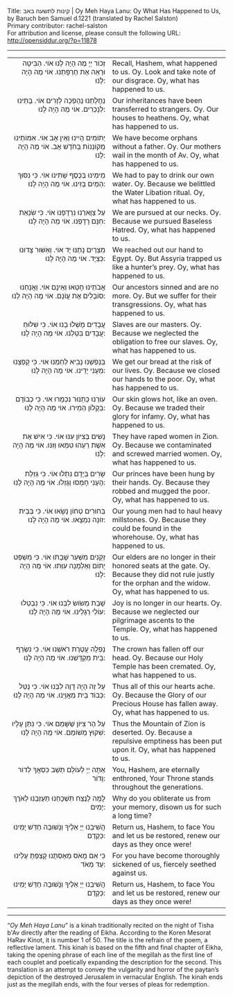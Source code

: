 <html>
<head></head>
<body>
Title: קינות לתשעה באב | Oy Meh Haya Lanu: Oy What Has Happened to Us, by Baruch ben Samuel d.1221 (translated by Rachel Salston)<br />
Primary contributor: rachel-salston<br />
For attribution and license, please consult the following URL: <a href="http://opensiddur.org/?p=11878">http://opensiddur.org/?p=11878</a>
<p />
<hr />

<table style="margin-left: auto;margin-right: auto;"><tbody>
<tr><td style="vertical-align: top;" width="46%">
<div class="liturgy" style="text-align: right;"><span lang="he">
זְכוֹר יְיָ מֶה הָיָה לָנוּ אוֹי. הַבִּיטָה וּרְאֵה אֶת חֶרְפָּתֵנוּ. אוֹי מֶה הָיָה לָנוּ: 
 </span></div>
</td>
 
<td style="vertical-align:top;" width="53%">
<div class="english">
Recall, Hashem, what happened to us. Oy. 
Look and take note of our disgrace. Oy, what has happened to us. 
</div>
</td></tr>


<tr><td style="vertical-align: top;" width="46%">
<div class="liturgy" style="text-align: right;"><span lang="he">
נַחֲלָתֵנוּ נֶהֶפְכָה לְזָרִים אוֹי. בָּתֵּינוּ לְנָכְרִים. אוֹי מֶה הָיָה לָנוּ: 
 </span></div>
</td>
 
<td style="vertical-align:top;" width="53%">
<div class="english">
Our inheritances have been transferred to strangers. Oy. 
Our houses to heathens. Oy, what has happened to us. 
</div>
</td></tr>


<tr><td style="vertical-align: top;" width="46%">
<div class="liturgy" style="text-align: right;"><span lang="he">
יְתוֹמִים הָיִינוּ וְאֵין אָב אוֹי. אִמּוֹתֵינוּ מְקוֹנְנוֹת בְּחֹדֶשׁ אָב. אוֹי מֶה הָיָה לָנוּ: 
 </span></div>
</td>
 
<td style="vertical-align:top;" width="53%">
<div class="english">
We have become orphans without a father. Oy. 
Our mothers wail in the month of Av. Oy, what has happened to us. 
</div>
</td></tr>


<tr><td style="vertical-align: top;" width="46%">
<div class="liturgy" style="text-align: right;"><span lang="he">
מֵימֵינוּ בְּכֶסֶף שָׁתִינוּ אוֹי. כִּי נִסּוּךְ הַמַּיִם בָּזִינוּ. אוֹי מֶה הָיָה לָנוּ: 
 </span></div>
</td>
 
<td style="vertical-align:top;" width="53%">
<div class="english">
We had to pay to drink our own water. Oy. 
Because we belittled the Water Libation ritual. Oy, what has happened to us. 
</div>
</td></tr>


<tr><td style="vertical-align: top;" width="46%">
<div class="liturgy" style="text-align: right;"><span lang="he">
עַל צַוָּארֵנוּ נִרְדָּפְנוּ אוֹי. כִּי שִׂנְאַת חִנָּם רָדָפְנוּ. אוֹי מֶה הָיָה לָנוּ: 
 </span></div>
</td>
 
<td style="vertical-align:top;" width="53%">
<div class="english">
We are pursued at our necks. Oy. 
Because we pursued Baseless Hatred. Oy, what has happened to us.
</div>
</td></tr>


<tr><td style="vertical-align: top;" width="46%">
<div class="liturgy" style="text-align: right;"><span lang="he">
מִצְרַיִם נָתַנּוּ יָד אוֹי. וְאַשּׁוּר צָדוּנוּ כְּצַיָּד. אוֹי מֶה הָיָה לָנוּ: 
 </span></div>
</td>
 
<td style="vertical-align:top;" width="53%">
<div class="english">
We reached out our hand to Egypt. Oy. 
But Assyria trapped us like a hunter’s prey. Oy, what has happened to us. 
</div>
</td></tr>


<tr><td style="vertical-align: top;" width="46%">
<div class="liturgy" style="text-align: right;"><span lang="he">
אֲבֹתֵינוּ חָטְאוּ וְאֵינָם אוֹי. וַאֲנַחְנוּ סוֹבְלִים אֶת עֲוֹנָם. אוֹי מֶה הָיָה לָנוּ: 
 </span></div>
</td>
 
<td style="vertical-align:top;" width="53%">
<div class="english">
Our ancestors sinned and are no more. Oy. 
But we suffer for their transgressions. Oy, what has happened to us. 
</div>
</td></tr>


<tr><td style="vertical-align: top;" width="46%">
<div class="liturgy" style="text-align: right;"><span lang="he">
עֲבָדִים מָשְׁלוּ בָנוּ אוֹי. כִּי שִׁלּוּחַ עֲבָדִים בִּטַּלְנוּ. אוֹי מֶה הָיָה לָנוּ: 
 </span></div>
</td>
 
<td style="vertical-align:top;" width="53%">
<div class="english">
Slaves are our masters. Oy. 
Because we neglected the obligation to free our slaves. Oy, what has happened to us. 
</div>
</td></tr>


<tr><td style="vertical-align: top;" width="46%">
<div class="liturgy" style="text-align: right;"><span lang="he">
בְּנַפְשֵׁנוּ נָבִיא לַחְמֵנוּ אוי. כִּי קָפַצְנוּ מֵעָנִי יָדֵינוּ. אוֹי מֶה הָיָה לָנוּ: 
 </span></div>
</td>
 
<td style="vertical-align:top;" width="53%">
<div class="english">
We get our bread at the risk of our lives. Oy. 
Because we closed our hands to the poor. Oy, what has happened to us. 
</div>
</td></tr>


<tr><td style="vertical-align: top;" width="46%">
<div class="liturgy" style="text-align: right;"><span lang="he">
עוֹרֵנוּ כְּתַנּוּר נִכְמָרוּ אוי. כִּי כְבוֹדָם בְּקָלוֹן הֵמִירוּ. אוֹי מֶה הָיָה לָנוּ: 
 </span></div>
</td>
 
<td style="vertical-align:top;" width="53%">
<div class="english">
Our skin glows hot, like an oven. Oy. 
Because we traded their glory for infamy. Oy, what has happened to us.
</div>
</td></tr>


<tr><td style="vertical-align: top;" width="46%">
<div class="liturgy" style="text-align: right;"><span lang="he">
נָשִׁים בְּצִיּוֹן עִנּוּ אוֹי. כִּי אִישׁ אֶת אֵשֶׁת רֵעֵהוּ טִמְּאוּ וְזִנּוּ. אוֹי מֶה הָיָה לָנוּ: 
 </span></div>
</td>
 
<td style="vertical-align:top;" width="53%">
<div class="english">
They have raped women in Zion. Oy. 
Because we contaminated and screwed married women. Oy, what has happened to us. 
</div>
</td></tr>


<tr><td style="vertical-align: top;" width="46%">
<div class="liturgy" style="text-align: right;"><span lang="he">
שָׂרִים בְּיָדָם נִתְלוּ אוֹי. כִּי גְּזֵלַת הֶעָנִי חָמְסוּ וְגָזְלוּ. אוֹי מֶה הָיָה לָנוּ: 
 </span></div>
</td>
 
<td style="vertical-align:top;" width="53%">
<div class="english">
Our princes have been hung by their hands. Oy. 
Because they robbed and mugged the poor. Oy, what has happened to us. 
</div>
</td></tr>


<tr><td style="vertical-align: top;" width="46%">
<div class="liturgy" style="text-align: right;"><span lang="he">
בַּחוּרִים טְחוֹן נָשָׂאוּ אוֹי. כִּי בְּבֵית זוֹנָה נִמְצָאוּ. אוֹי מֶה הָיָה לָנוּ: 
 </span></div>
</td>
 
<td style="vertical-align:top;" width="53%">
<div class="english">
Our young men had to haul heavy millstones. Oy. 
Because they could be found in the whorehouse. Oy, what has happened to us. 
</div>
</td></tr>


<tr><td style="vertical-align: top;" width="46%">
<div class="liturgy" style="text-align: right;"><span lang="he">
זְקֵנִים מִשַּׁעַר שָׁבָתוּ אוֹי. כִּי מִשְׁפַּט יָתוֹם וְאַלְמָנָה עִוְּתוּ. אוֹי מֶה הָיָה לָנוּ: 
 </span></div>
</td>
 
<td style="vertical-align:top;" width="53%">
<div class="english">
Our elders are no longer in their honored seats at the gate. Oy. 
Because they did not rule justly for the orphan and the widow. Oy, what has happened to us. 
</div>
</td></tr>


<tr><td style="vertical-align: top;" width="46%">
<div class="liturgy" style="text-align: right;"><span lang="he">
שָׁבַת מְשׂוֹשׂ לִבֵּנוּ אוֹי. כִּי נִבְטְלוּ עוֹלֵי רְגָלֵינוּ. אוֹי מֶה הָיָה לָנוּ: 
 </span></div>
</td>
 
<td style="vertical-align:top;" width="53%">
<div class="english">
Joy is no longer in our hearts. Oy. 
Because we neglected our pilgrimage ascents to the Temple. Oy, what has happened to us. 
</div>
</td></tr>


<tr><td style="vertical-align: top;" width="46%">
<div class="liturgy" style="text-align: right;"><span lang="he">
נָפְלָה עֲטֶרֶת רֹאשֵׁנוּ אוֹי. כִּי נִשְׂרַף בֵּית מִקְדָּשֵׁנוּ. אוֹי מֶה הָיָה לָנוּ: 
 </span></div>
</td>
 
<td style="vertical-align:top;" width="53%">
<div class="english">
The crown has fallen off our head. Oy. 
Because our Holy Temple has been cremated. Oy, what has happened to us. 
</div>
</td></tr>


<tr><td style="vertical-align: top;" width="46%">
<div class="liturgy" style="text-align: right;"><span lang="he">
עַל זֶה הָיָה דָוֶה לִבֵּנוּ אוֹי. כִּי נֻטַּל כְּבוֹד בֵּית מַאֲוָיֵנוּ. אוֹי מֶה הָיָה לָנוּ: 
 </span></div>
</td>
 
<td style="vertical-align:top;" width="53%">
<div class="english">
Thus all of this our hearts ache. Oy. 
Because the Glory of our Precious House has fallen away. Oy, what has happened to us. 
</div>
</td></tr>


<tr><td style="vertical-align: top;" width="46%">
<div class="liturgy" style="text-align: right;"><span lang="he">
עַל הַר צִיּוֹן שֶׁשָּׁמֵם אוֹי. כִּי נִתַּן עָלָיו שִׁקּוּץ מְשׁוֹמֵם. אוֹי מֶה הָיָה לָנוּ: 
 </span></div>
</td>
 
<td style="vertical-align:top;" width="53%">
<div class="english">
Thus the Mountain of Zion is deserted. Oy. 
Because a repulsive emptiness has been put upon it. Oy, what has happened to us. 
</div>
</td></tr>


<tr><td style="vertical-align: top;" width="46%">
<div class="liturgy" style="text-align: right;"><span lang="he">
אַתָּה יְיָ לְעוֹלָם תֵּשֵׁב כִּסְאֲךָ לְדוֹר וָדוֹר: 
 </span></div>
</td>
 
<td style="vertical-align:top;" width="53%">
<div class="english">
You, Hashem, are eternally enthroned, Your Throne stands throughout the generations. 
</div>
</td></tr>


<tr><td style="vertical-align: top;" width="46%">
<div class="liturgy" style="text-align: right;"><span lang="he">
לָמָּה לָנֶצַח תִּשְׁכָּחֵנוּ תַּעַזְבֵנוּ לְאֹרֶךְ יָמִים: 
 </span></div>
</td>
 
<td style="vertical-align:top;" width="53%">
<div class="english">
Why do you obliterate us from your memory, disown us for such a long time? 
</div>
</td></tr>


<tr><td style="vertical-align: top;" width="46%">
<div class="liturgy" style="text-align: right;"><span lang="he">
הֲשִׁיבֵנוּ יְיָ אֵלֶיךָ וְנָשׁוּבָה חַדֵּשׁ יָמֵינוּ כְּקֶדֶם: 
 </span></div>
</td>
 
<td style="vertical-align:top;" width="53%">
<div class="english">
Return us, Hashem, to face You and let us be restored, renew our days as they once were! 
</div>
</td></tr>


<tr><td style="vertical-align: top;" width="46%">
<div class="liturgy" style="text-align: right;"><span lang="he">
כִּי אִם מָאֹס מְאַסְתָּנוּ קָצַפְתָּ עָלֵינוּ עַד מְאֹד: 
 </span></div>
</td>
 
<td style="vertical-align:top;" width="53%">
<div class="english">
For you have become thoroughly sickened of us, fiercely seethed against us. 
</div>
</td></tr>


<tr><td style="vertical-align: top;" width="46%">
<div class="liturgy" style="text-align: right;"><span lang="he">
הֲשִׁיבֵנוּ יְיָ אֵלֶיךָ וְנָשׁוּבָה חַדֵּשׁ יָמֵינוּ כְּקֶדֶם: 
 </span></div>
</td>
 
<td style="vertical-align:top;" width="53%">
<div class="english">
Return us, Hashem, to face You and let us be restored, renew our days as they once were! 
</div>
</td></tr>
</tbody></table>

<hr />
“<em>Oy Meh Haya Lanu</em>” is a kinah traditionally recited on the night of Tisha b'Av directly after the reading of Eikha. According to the Koren Mesorat HaRav Kinot, it is number 1 of 50. The title is the refrain of the poem, a reflective lament. This kinah is based on the fifth and final chapter of Eikha, taking the opening phrase of each line of the megillah as the first line of each couplet and poetically expanding the description for the second. This translation is an attempt to convey the vulgarity and horror of the paytan’s depiction of the destroyed Jerusalem in vernacular English. The kinah ends just as the megillah ends, with the four verses of pleas for redemption. 
</body>
</html>